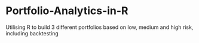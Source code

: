 # Portfolio-Analytics-in-R
Utilising R to build 3 different portfolios based on low, medium and high risk, including backtesting
